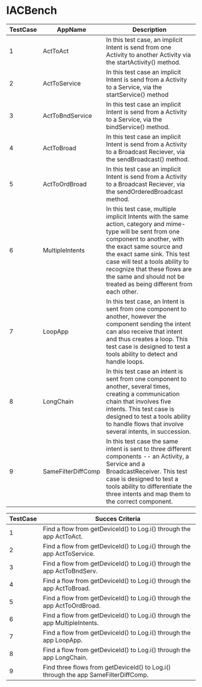 # IACBench

| TestCase | AppName  | Description |
| -------- | ------------- | ------------- |
| 1 | ActToAct  | In this test case, an implicit Intent is send from one Activity to another Activity via the startActivity() method. |
| 2 | ActToService | In this test case an implicit Intent is send from a Activity to a Service, via the startService() method |
| 3 | ActToBndService  | In this test case an implicit Intent is send from a Activity to a Service, via the bindService() method. |
| 4 | ActToBroad  | In this test case an implicit Intent is send from a Activity to a Broadcast Reciever, via the sendBroadcast() method. |
| 5 | ActToOrdBroad  | In this test case an implicit Intent is send from a Activity to a Broadcast Reciever, via the sendOrderedBroadcast method. |
| 6 | MultipleIntents | In this test case, multiple implicit Intents with the same action, category and mime-type will be sent from one component to another, with the exact same source and the exact same sink. This test case will test a tools ability to recognize that these flows are the same and should not be treated as being different from each other. |
| 7 | LoopApp  | In this test case, an Intent is sent from one component to another, however the component sending the intent can also receive that intent and thus creates a loop. This test case is designed to test a tools ability to detect and handle loops. |
| 8 | LongChain  | In this test case an intent is sent from one component to another, several times, creating a communication chain that involves five intents. This test case is designed to test a tools ability to handle flows that involve several intents, in succession. |
| 9 | SameFilterDiffComp  | In this test case the same intent is sent to three different components -- an Activity, a Service and a BroadcastReceiver. This test case is designed to test a tools ability to differentiate the three intents and map them to the correct component. |

| TestCase | Succes Criteria |
| -------- | ---------------- |
| 1 | Find a flow from getDeviceId() to Log.i() through the app ActToAct. | 
| 2 | Find a flow from getDeviceId() to Log.i() through the app ActToService. |
| 3 | Find a flow from getDeviceId() to Log.i() through the app ActToBndServ. |
| 4 | Find a flow from getDeviceId() to Log.i() through the app ActToBroad. |
| 5 | Find a flow from getDeviceId() to Log.i() through the app ActToOrdBroad. |
| 6 | Find a flow from getDeviceId() to Log.i() through the app MultipleIntents. |
| 7 | Find a flow from getDeviceId() to Log.i() through the app LoopApp. |
| 8 | Find a flow from getDeviceId() to Log.i() through the app LongChain. |
| 9 | Find three flows from getDeviceId() to Log.i() through the app SameFilterDiffComp. |

